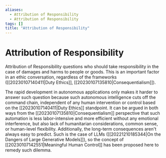 ```yaml
---
aliases:
  - Attribution of Responsibility
  - Attribution of Responsibility
tags: []
title: "Attribution of Responsibility"
---
```


# Attribution of Responsibility

Attribution of Responsibility questions who should take responsibility in the case of damages and harms to people or goods. This is an important factor in an ethic conversation, regardless of the frameworks ([[20230107140411|Duty Ethics]], [[20230107135810|Consequentialism]]).

The rapid development in autonomous applications only makes it harder to answer such question because such autonomous intelligence cuts off the command chain, independent of any human intervention or control based on the [[20230107140411|Duty Ethics]] standpoint. It can be argued in both ways from the [[20230107135810|Consequentialism]] perspective that such automation is less labor-intensive and more efficient without any emotional interference, but also lack of humanitarian considerations, common sense, or human-level flexibility. Additionally, the long-term consequences aren't always easy to predict. Such is the case of LLMs ([[20221210185344|On the Dangers of Large Generative Models]]), so the concept of [[20230107142551|Meaningful Human Control]] has been proposed here to remedy such dilemma.